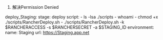 1. 解决Permission Denied

deploy_Staging:
  stage: deploy
  script: 
    - ls -lsa ./scripts
    - whoami
    - chmod +x ./scripts/RancherDeploy.sh
    - ./scripts/RancherDeploy.sh -k $RANCHERACCESS -s $RANCHERSECRET -a $STAGING_ID
  environment:
    name: Staging
    url: https://Staging.app.net
